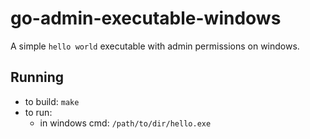 # go-admin-executable-windows

A simple `hello world` executable with admin permissions on windows.

## Running

- to build: `make`
- to run:
  - in windows cmd: `/path/to/dir/hello.exe`